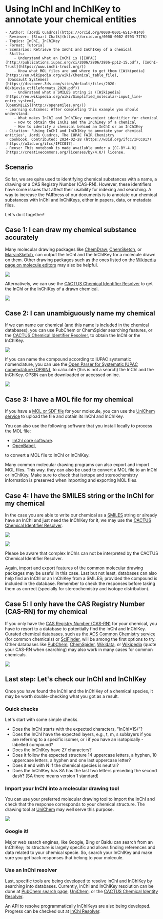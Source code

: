 # Using InChI and InChIKey to annotate your chemical entities 

```{dropdown} About this recipe
- Author: [Jordi Cuadros](https://orcid.org/0000-0001-6513-9140)
- Reviewer: [Stuart Chalk](https://orcid.org/0000-0002-0703-7776)
- Topics: InChI, InChIKey
- Format: Tutorial
- Scenarios: Retrieve the InChI and InChIKey of a chemical
- Skills:
    - Understand what an InChI is ([IUPAC](http://publications.iupac.org/ci/2006/2806/2806-pp12-15.pdf), [InChI-Trust](https://www.inchi-trust.org/))
    - Know what MOL files are and where to get them ([Wikipedia](https://en.wikipedia.org/wiki/Chemical_table_file),
 [Dassault Systèmes] (https://discover.3ds.com/sites/default/files/2020-08/biovia_ctfileformats_2020.pdf))
    - Understand what a SMILES string is ([Wikipedia](https://en.wikipedia.org/wiki/Simplified_molecular-input_line-entry_system),
[OpenSMILES](http://opensmiles.org/))
- Learning outcomes: After completing this example you should understand:
    - What makes InChI and InChIKey convenient identifier for chemical
    - How to obtain the InChI and the InChIKey of a chemical
    - How to identify a chemical behind an InChI or an InChIKey
- Citation: 'Using InChI and InChIKey to annotate your chemical entities', Jordi Cuadros, The IUPAC FAIR Chemistry 
  Cookbook, Contributed: 2024-02-28 (https://w3id.org/ifcc/IFCC017)[https://w3id.org/ifcc/IFCC017].
- Reuse: This notebook is made available under a [CC-BY-4.0](https://creativecommons.org/licenses/by/4.0/) license.
```

## Scenario

So far, we are quite used to identifying chemical substances with a name, a drawing or a CAS Registry Number (CAS-RN).
However, these identifiers have some issues that affect their usability for indexing and searching.
A way to increase the FAIRness of our documents is to annotate our chemical substances with InChI and InChiKeys, either 
in papers, data, or metadata files.

Let's do it together!

## Case 1: I can draw my chemical substance accurately

Many molecular drawing packages like [ChemDraw](https://revvitysignals.com/products/research/chemdraw),
[ChemSketch](https://www.acdlabs.com/products/chemsketch/), or [MarvinSketch](https://chemaxon.com/marvin),
can output the InChI and the InChIKey for a molecule drawn on them. Other drawing packages such as the ones listed on the
[Wikipedia page on molecule editors](https://en.wikipedia.org/wiki/Molecule_editor) may also be helpful.

![](../images/using_inchi_fig1.png)

Alternatively, we can use the [CACTUS Chemical Identifier Resolver](https://cactus.nci.nih.gov/chemical/structure)
to get the InChI or the InChIKey of a drawn chemical.

![](../images/using_inchi_fig2.png)

## Case 2: I can unambiguously name my chemical 

If we can name our chemical (and this name is included in the chemical databases), 
you can use PubChem or ChemSpider searching features, or the 
[CACTUS Chemical Identifier Resolver](https://cactus.nci.nih.gov/chemical/structure), to obtain the InChI or the InChIKey.

![](../images/using_inchi_fig3.png)

If you can name the compound according to IUPAC systematic nomenclature, you can use the 
[Open Parser for Systematic IUPAC nomenclature (OPSIN)](https://opsin.ch.cam.ac.uk/index.html),
to calculate (this is not a search) the InChI and the InChiKey. OPSIN can be downloaded or accessed online.

![](../images/using_inchi_fig4.png)

## Case 3: I have a MOL file for my chemical

If you have a [MOL or SDF file](https://en.wikipedia.org/wiki/Chemical_table_file) for your molecule, you can use the 
[UniChem service](https://www.ebi.ac.uk/unichem/) to upload the file and obtain its InChI and InChIKey.

You can also use the following software that you install locally to process the MOL file:

-   [InChI core software](https://www.inchi-trust.org/download-latest-inchi-standard-software/).
-   [OpenBabel](https://openbabel.org/wiki/Main_Page),

to convert a MOL file to InChI or InChIKey.

Many common molecular drawing programs can also export and import MOL files. 
This way. they can also be used to convert a MOL file to an InChI or InChIKey. 
Make sure to check that isotope and stereochemistry information is preserved when importing and exporting MOL files.

## Case 4: I have the SMILES string or the InChI for my chemical

In the case you are able to write our chemical as a [SMILES](https://en.wikipedia.org/wiki/Simplified_molecular-input_line-entry_system) 
string or already have an InChI and just need the InChIKey for it, we may use the
[CACTUS Chemical Identifier Resolver](https://cactus.nci.nih.gov/chemical/structure).

![](../images/using_inchi_fig5.png)

![](../images/using_inchi_fig6.png)

Please be aware that complex InChIs can not be interpreted by the CACTUS Chemical Identifier Resolver.

Again, import and export features of the common molecular drawing packages may be useful in this case. 
Last but not least, databases can also help find an InChI or an InChIKey from a SMILES; provided the compound is included in the database. 
Remember to check the responses before taking them as correct (specially for stereochemistry and isotope distribution).

## Case 5: I only have the CAS Registry Number (CAS-RN) for my chemical

If you only have the [CAS Registry Number (CAS-RN)](https://www.cas.org/cas-data/cas-registry) for your chemical,
you have to resort to a database to potentially find the InChI and InChIKey.
Curated chemical databases, such as the [ACS Common Chemistry service](https://commonchemistry.cas.org/) (for common chemicals) or 
[SciFinder](https://scifinder.cas.org), will be among the first options to try.
Other databases like [PubChem](https://pubchem.ncbi.nlm.nih.gov), [ChemSpider](https://chemspider.com), [Wikidata](https://www.wikidata.org/),
or [Wikipedia](https://www.wikipedia.org/) (quote your CAS-RN when searching) may also work in many cases for common chemicals.

![](../images/using_inchi_fig7.png)

## Last step: Let's check our InChI and InChIKey

Once you have found the InChI and the InChIKey of a chemical species, it may be worth double-checking what you got as a result.

### Quick checks

Let's start with some simple checks.

- Does the InChI starts with the expected characters, "InChI=1S/"?
- Does the InChI have the expected layers, e.g., t, m, s sublayers if you are referring to a specific isomer, or i if you have an isotopically -labelled compound?
- Does the InChIKey have 27 characters?
- Does it follow the expected structure 14 uppercase letters, a hyphen, 10 uppercase letters, a hyphen and one last uppercase letter?
- Does it end with N if the chemical species is neutral?
- Does the InChIKey has SA has the last two letters preceding the second dash? (SA there means version 1 standard)

### Import your InChI into a molecular drawing tool

You can use your preferred molecular drawing tool to import the InChI and check that the response corresponds to your chemical structure.
The drawing tool at [UniChem](https://www.ebi.ac.uk/unichem/) may well serve this purpose.

![](../images/using_inchi_fig8.png)

### Google it!

Major web search engines, like Google, Bing or Baidu can search from an InChIKey; its structure is largely specific and allows finding 
references and data related to your chemical specie. So, search your InChIKey and make sure you get back responses that belong to your molecule.

### Use an InChI resolver

Last, specific tools are being developed to resolve InChI and InChIKey by searching into databases. 
Currently, InChI and InChIKey resolution can be done at [PubChem search page](https://pubchem.ncbi.nlm.nih.gov/), [UniChem](https://www.ebi.ac.uk/unichem/),
or the [CACTUS Chemical Identity Resolver](https://cactus.nci.nih.gov/chemical/structure).

An API to resolve programmatically InChIKeys are also being developed. Progress can be checked out at [InChI Resolver](https://inchi-resolver.org/).

